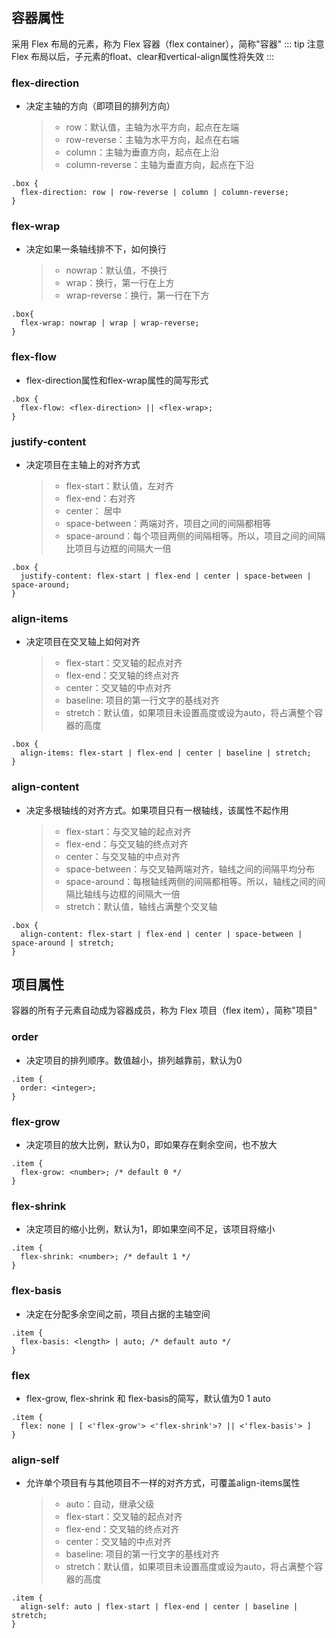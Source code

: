 容器属性
--------------------------
采用 Flex 布局的元素，称为 Flex 容器（flex container），简称"容器"
::: tip 注意
 Flex 布局以后，子元素的float、clear和vertical-align属性将失效
:::

### flex-direction
+ 决定主轴的方向（即项目的排列方向）
    >+ row：默认值，主轴为水平方向，起点在左端
    >+ row-reverse：主轴为水平方向，起点在右端
    >+ column：主轴为垂直方向，起点在上沿
    >+ column-reverse：主轴为垂直方向，起点在下沿
```
.box {
  flex-direction: row | row-reverse | column | column-reverse;
}
```

### flex-wrap
+ 决定如果一条轴线排不下，如何换行
    >+ nowrap：默认值，不换行
    >+ wrap：换行，第一行在上方
    >+ wrap-reverse：换行，第一行在下方
```
.box{
  flex-wrap: nowrap | wrap | wrap-reverse;
}
```

### flex-flow
+ flex-direction属性和flex-wrap属性的简写形式
```
.box {
  flex-flow: <flex-direction> || <flex-wrap>;
}
```

### justify-content
+ 决定项目在主轴上的对齐方式
    >+ flex-start：默认值，左对齐
    >+ flex-end：右对齐
    >+ center： 居中
    >+ space-between：两端对齐，项目之间的间隔都相等
    >+ space-around：每个项目两侧的间隔相等。所以，项目之间的间隔比项目与边框的间隔大一倍
```
.box {
  justify-content: flex-start | flex-end | center | space-between | space-around;
}
```

### align-items
+ 决定项目在交叉轴上如何对齐
    >+ flex-start：交叉轴的起点对齐
    >+ flex-end：交叉轴的终点对齐
    >+ center：交叉轴的中点对齐
    >+ baseline: 项目的第一行文字的基线对齐
    >+ stretch：默认值，如果项目未设置高度或设为auto，将占满整个容器的高度
```
.box {
  align-items: flex-start | flex-end | center | baseline | stretch;
}
```

### align-content
+ 决定多根轴线的对齐方式。如果项目只有一根轴线，该属性不起作用
    >+ flex-start：与交叉轴的起点对齐
    >+ flex-end：与交叉轴的终点对齐
    >+ center：与交叉轴的中点对齐
    >+ space-between：与交叉轴两端对齐，轴线之间的间隔平均分布
    >+ space-around：每根轴线两侧的间隔都相等。所以，轴线之间的间隔比轴线与边框的间隔大一倍
    >+ stretch：默认值，轴线占满整个交叉轴
```
.box {
  align-content: flex-start | flex-end | center | space-between | space-around | stretch;
}
```

项目属性
--------------------------
容器的所有子元素自动成为容器成员，称为 Flex 项目（flex item），简称"项目"

### order
+ 决定项目的排列顺序。数值越小，排列越靠前，默认为0
```
.item {
  order: <integer>;
}
```

### flex-grow
+ 决定项目的放大比例，默认为0，即如果存在剩余空间，也不放大
```
.item {
  flex-grow: <number>; /* default 0 */
}
```

### flex-shrink
+ 决定项目的缩小比例，默认为1，即如果空间不足，该项目将缩小
```
.item {
  flex-shrink: <number>; /* default 1 */
}
```

### flex-basis
+ 决定在分配多余空间之前，项目占据的主轴空间
```
.item {
  flex-basis: <length> | auto; /* default auto */
}
```

### flex
+ flex-grow, flex-shrink 和 flex-basis的简写，默认值为0 1 auto
```
.item {
  flex: none | [ <'flex-grow'> <'flex-shrink'>? || <'flex-basis'> ]
}
```

### align-self
+ 允许单个项目有与其他项目不一样的对齐方式，可覆盖align-items属性
    >+ auto：自动，继承父级
    >+ flex-start：交叉轴的起点对齐
    >+ flex-end：交叉轴的终点对齐
    >+ center：交叉轴的中点对齐
    >+ baseline: 项目的第一行文字的基线对齐
    >+ stretch：默认值，如果项目未设置高度或设为auto，将占满整个容器的高度
```
.item {
  align-self: auto | flex-start | flex-end | center | baseline | stretch;
}
```


